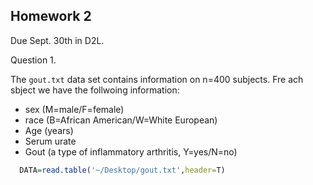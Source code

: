 

## Homework 2 

Due Sept. 30th in D2L.


Question 1.

The `gout.txt` data set contains information on n=400 subjects. Fre ach sbject we have the follwoing information:
  - sex (M=male/F=female)
  - race (B=African American/W=White European)
  - Age (years)
  - Serum urate
  - Gout (a type of inflammatory arthritis, Y=yes/N=no)

```r
  DATA=read.table('~/Desktop/gout.txt',header=T)
```
